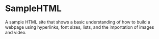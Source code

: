 # SampleHTML
A sample HTML site that shows a basic understanding of how to build a webpage using hyperlinks, font sizes, lists, and the importation of images and video.
